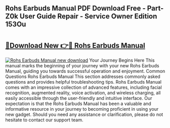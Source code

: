 ## Rohs Earbuds Manual PDF Download Free - Part-Z0k User Guide Repair - Service Owner Edition 153Ou

# <h2><a href="http://cf19238.oget.top/?id=Rohs+Earbuds+Manual">🔗Download New 👉🔴 Rohs Earbuds Manual</a></h2>

[![Rohs Earbuds Manual new download](https://i.imgur.com/5g1atiW.png)](http://cf19238.oget.top/?id=Rohs+Earbuds+Manual)
Your Journey Begins Here This manual marks the beginning of your journey with your new Rohs Earbuds Manual, guiding you towards successful operation and enjoyment. Common Questions Rohs Earbuds Manual This section addresses commonly asked questions and provides helpful troubleshooting tips. Rohs Earbuds Manual comes with an impressive collection of advanced features, including facial recognition, augmented reality, voice activation, and wireless charging, all easily accessible through the user-friendly and intuitive interface. Our expectation is that the Rohs Earbuds Manual has been a valuable and informative resource in your journey to becoming proficient in using your new gadget. Should you need any assistance or clarification, please do not hesitate to contact our support team.
